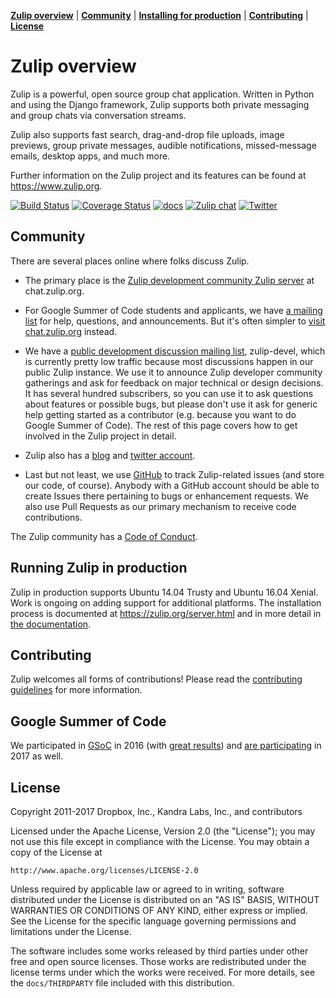 **[Zulip overview](#zulip-overview)** |
**[Community](#community)** |
**[Installing for production](#running-zulip-in-production)** |
**[Contributing](#contributing)** |
**[License](#license)**

# Zulip overview

Zulip is a powerful, open source group chat application. Written in
Python and using the Django framework, Zulip supports both private
messaging and group chats via conversation streams.

Zulip also supports fast search, drag-and-drop file uploads, image
previews, group private messages, audible notifications,
missed-message emails, desktop apps, and much more.

Further information on the Zulip project and its features can be found
at <https://www.zulip.org>.

[![Build Status](https://travis-ci.org/zulip/zulip.svg?branch=master)](https://travis-ci.org/zulip/zulip) [![Coverage Status](https://img.shields.io/codecov/c/github/zulip/zulip.svg)](https://codecov.io/gh/zulip/zulip) [![docs](https://readthedocs.org/projects/zulip/badge/?version=latest)](http://zulip.readthedocs.io/en/latest/) [![Zulip chat](https://img.shields.io/badge/zulip-join_chat-brightgreen.svg)](https://chat.zulip.org) [![Twitter](https://img.shields.io/badge/twitter-@zuliposs-blue.svg?style=flat)](http://twitter.com/zuliposs)

## Community

There are several places online where folks discuss Zulip.

* The primary place is the
  [Zulip development community Zulip server][czo-doc] at
  chat.zulip.org.

* For Google Summer of Code students and applicants, we have
[a mailing list](https://groups.google.com/forum/#!forum/zulip-gsoc)
for help, questions, and announcements.  But it's often simpler to
[visit chat.zulip.org][czo-doc] instead.

* We have a [public development discussion mailing list][zulip-devel],
zulip-devel, which is currently pretty low traffic because most
discussions happen in our public Zulip instance.  We use it to
announce Zulip developer community gatherings and ask for feedback on
major technical or design decisions.  It has several hundred
subscribers, so you can use it to ask questions about features or
possible bugs, but please don't use it ask for generic help getting
started as a contributor (e.g. because you want to do Google Summer of
Code).  The rest of this page covers how to get involved in the Zulip
project in detail.

* Zulip also has a [blog](https://blog.zulip.org/) and
  [twitter account](https://twitter.com/zuliposs).

* Last but not least, we use [GitHub](https://github.com/zulip/zulip)
to track Zulip-related issues (and store our code, of course).
Anybody with a GitHub account should be able to create Issues there
pertaining to bugs or enhancement requests.  We also use Pull Requests
as our primary mechanism to receive code contributions.

The Zulip community has a [Code of Conduct][code-of-conduct].

[zulip-devel]: https://groups.google.com/forum/#!forum/zulip-devel
[code-of-conduct]:https://zulip.readthedocs.io/en/latest/code-of-conduct.html

## Running Zulip in production

Zulip in production supports Ubuntu 14.04 Trusty and Ubuntu 16.04
Xenial. Work is ongoing on adding support for additional
platforms. The installation process is documented at
<https://zulip.org/server.html> and in more detail in [the
documentation](https://zulip.readthedocs.io/en/latest/prod-install.html).

## Contributing

Zulip welcomes all forms of contributions! Please read the [contributing
guidelines][contributing] for more information.

[contributing]: https://github.com/zulip/zulip/blob/master/CONTRIBUTING.md

## Google Summer of Code

We participated in
[GSoC](https://developers.google.com/open-source/gsoc/) in 2016 (with
[great results](https://blog.zulip.org/2016/10/13/static-types-in-python-oh-mypy/))
and [are participating](https://github.com/zulip/zulip.github.io/blob/master/gsoc-ideas.md)
in 2017 as well.

## License

Copyright 2011-2017 Dropbox, Inc., Kandra Labs, Inc., and contributors

Licensed under the Apache License, Version 2.0 (the "License");
you may not use this file except in compliance with the License.
You may obtain a copy of the License at

    http://www.apache.org/licenses/LICENSE-2.0

Unless required by applicable law or agreed to in writing, software
distributed under the License is distributed on an "AS IS" BASIS,
WITHOUT WARRANTIES OR CONDITIONS OF ANY KIND, either express or implied.
See the License for the specific language governing permissions and
limitations under the License.

The software includes some works released by third parties under other
free and open source licenses. Those works are redistributed under the
license terms under which the works were received. For more details,
see the ``docs/THIRDPARTY`` file included with this distribution.


[czo-doc]: https://zulip.readthedocs.io/en/latest/chat-zulip-org.html
